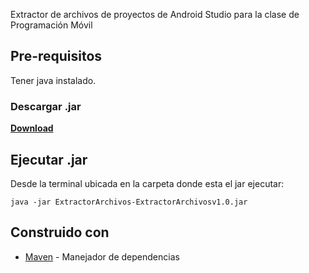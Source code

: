 Extractor de archivos de proyectos de Android Studio para la clase de Programación Móvil 
## Pre-requisitos 

Tener java instalado.

### Descargar .jar
**[Download](https://drive.google.com/file/d/1nwxQKzpr-uYDWs5ChCB7QesPm_5jI1MA/view?usp=drivesdk)**


## Ejecutar .jar 

Desde la terminal ubicada en la carpeta donde esta el jar ejecutar:

```
java -jar ExtractorArchivos-ExtractorArchivosv1.0.jar
```



## Construido con 
* [Maven](https://maven.apache.org/) - Manejador de dependencias
